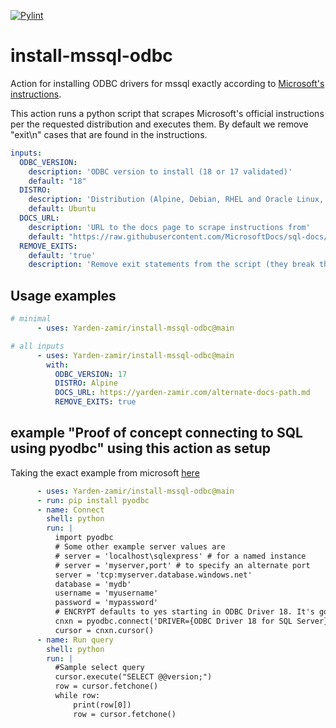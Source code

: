 [![Pylint](https://github.com/Yarden-zamir/install-mssql-odbc/actions/workflows/pylint.yml/badge.svg)](https://github.com/Yarden-zamir/install-mssql-odbc/actions/workflows/pylint.yml)
# install-mssql-odbc
Action for installing ODBC drivers for mssql exactly according to [Microsoft's instructions](https://learn.microsoft.com/en-us/sql/connect/odbc/linux-mac/installing-the-microsoft-odbc-driver-for-sql-server?view=sql-server-ver16&tabs=redhat18-install%2Calpine17-install%2Cdebian8-install%2Credhat7-13-install%2Crhel7-offline#18).

This action runs a python script that scrapes Microsoft's official instructions per the requested distribution and executes them.
By default we remove "exit\n" cases that are found in the instructions.
```yaml
inputs:
  ODBC_VERSION:
    description: 'ODBC version to install (18 or 17 validated)'
    default: "18"
  DISTRO:
    description: 'Distribution (Alpine, Debian, RHEL and Oracle Linux, SLES, Ubuntu)'
    default: Ubuntu
  DOCS_URL:
    description: 'URL to the docs page to scrape instructions from'
    default: "https://raw.githubusercontent.com/MicrosoftDocs/sql-docs/live/docs/connect/odbc/linux-mac/installing-the-microsoft-odbc-driver-for-sql-server.md"
  REMOVE_EXITS:
    default: 'true'
    description: 'Remove exit statements from the script (they break the workflow)'
```
## Usage examples
```yaml
# minimal
      - uses: Yarden-zamir/install-mssql-odbc@main
```

```yaml
# all inputs
      - uses: Yarden-zamir/install-mssql-odbc@main
        with:
          ODBC_VERSION: 17
          DISTRO: Alpine
          DOCS_URL: https://yarden-zamir.com/alternate-docs-path.md
          REMOVE_EXITS: true
```

## example "Proof of concept connecting to SQL using pyodbc" using this action as setup
Taking the exact example from microsoft [here](https://learn.microsoft.com/en-us/sql/connect/python/pyodbc/step-3-proof-of-concept-connecting-to-sql-using-pyodbc?view=sql-server-ver16)
```yaml
      - uses: Yarden-zamir/install-mssql-odbc@main
      - run: pip install pyodbc
      - name: Connect 
        shell: python
        run: |
          import pyodbc 
          # Some other example server values are
          # server = 'localhost\sqlexpress' # for a named instance
          # server = 'myserver,port' # to specify an alternate port
          server = 'tcp:myserver.database.windows.net' 
          database = 'mydb' 
          username = 'myusername' 
          password = 'mypassword' 
          # ENCRYPT defaults to yes starting in ODBC Driver 18. It's good to always specify ENCRYPT=yes on the client side to avoid MITM attacks.
          cnxn = pyodbc.connect('DRIVER={ODBC Driver 18 for SQL Server};SERVER='+server+';DATABASE='+database+';ENCRYPT=yes;UID='+username+';PWD='+ password)
          cursor = cnxn.cursor()
      - name: Run query
        shell: python
        run: |
          #Sample select query
          cursor.execute("SELECT @@version;") 
          row = cursor.fetchone() 
          while row: 
              print(row[0])
              row = cursor.fetchone()
```

